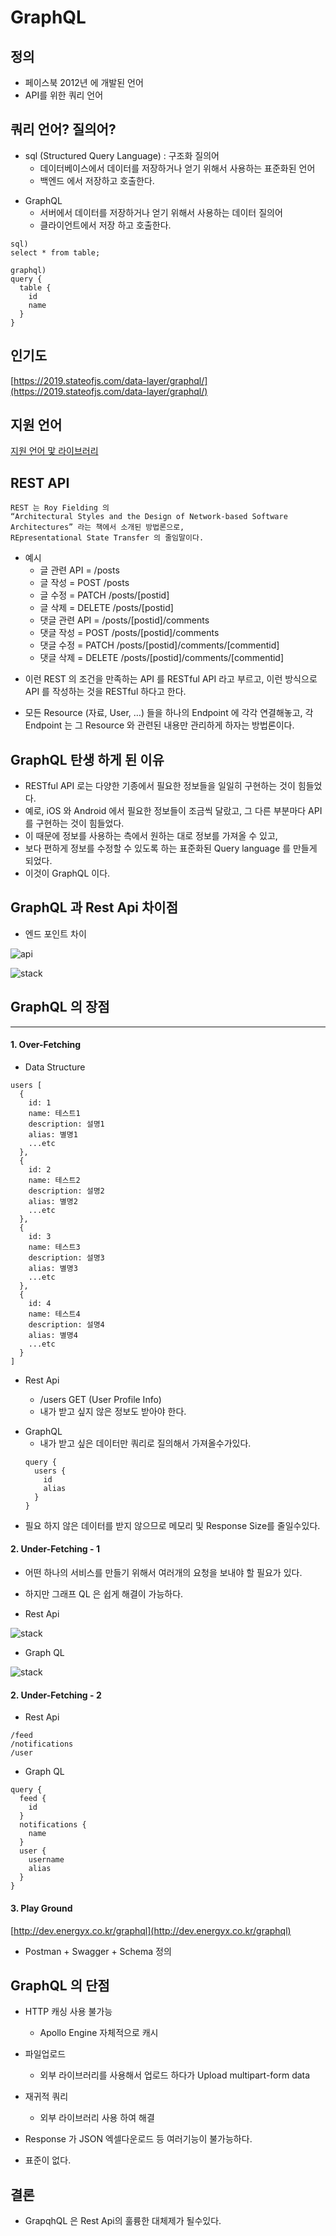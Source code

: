 # GraphQL

## 정의

- 페이스북 2012년 에 개발된 언어
- API를 위한 쿼리 언어

## 쿼리 언어? 질의어?

- sql (Structured Query Language) : 구조화 질의어
  - 데이터베이스에서 데이터를 저장하거나 얻기 위해서 사용하는 표준화된 언어
  - 백엔드 에서 저장하고 호출한다.

* GraphQL
  - 서버에서 데이터를 저장하거나 얻기 위해서 사용하는 데이터 질의어
  - 클라이언트에서 저장 하고 호출한다.

```
sql)
select * from table;

graphql)
query {
  table {
    id
    name
  }
}

```

## 인기도

[https://2019.stateofjs.com/data-layer/graphql/](https://2019.stateofjs.com/data-layer/graphql/)

## 지원 언어

[지원 언어 맟 라이브러리](https://graphql.org/code/)

## REST API

```
REST 는 Roy Fielding 의
“Architectural Styles and the Design of Network-based Software Architectures” 라는 책에서 소개된 방법론으로,
REpresentational State Transfer 의 줄임말이다.
```

- 예시
  - 글 관련 API = /posts
  - 글 작성 = POST /posts
  - 글 수정 = PATCH /posts/[postid]
  - 글 삭제 = DELETE /posts/[postid]
  - 댓글 관련 API = /posts/[postid]/comments
  - 댓글 작성 = POST /posts/[postid]/comments
  - 댓글 수정 = PATCH /posts/[postid]/comments/[commentid]
  - 댓글 삭제 = DELETE /posts/[postid]/comments/[commentid]

* 이런 REST 의 조건을 만족하는 API 를 RESTful API 라고 부르고, 이런 방식으로 API 를 작성하는 것을 RESTful 하다고 한다.

- 모든 Resource (자료, User, …) 들을 하나의 Endpoint 에 각각 연결해놓고,
  각 Endpoint 는 그 Resource 와 관련된 내용만 관리하게 하자는 방법론이다.

## GraphQL 탄생 하게 된 이유

- RESTful API 로는 다양한 기종에서 필요한 정보들을 일일히 구현하는 것이 힘들었다.
- 예로, iOS 와 Android 에서 필요한 정보들이 조금씩 달랐고, 그 다른 부분마다 API 를 구현하는 것이 힘들었다.
- 이 때문에 정보를 사용하는 측에서 원하는 대로 정보를 가져올 수 있고,
- 보다 편하게 정보를 수정할 수 있도록 하는 표준화된 Query language 를 만들게 되었다.
- 이것이 GraphQL 이다.

## GraphQL 과 Rest Api 차이점

- 엔드 포인트 차이

![api](./graphql-mobile-api.png)

![stack](./graphql-stack.png)

## GraphQL 의 장점

<hr>

#### 1. Over-Fetching

- Data Structure

```
users [
  {
    id: 1
    name: 테스트1
    description: 설명1
    alias: 별명1
    ...etc
  },
  {
    id: 2
    name: 테스트2
    description: 설명2
    alias: 별명2
    ...etc
  },
  {
    id: 3
    name: 테스트3
    description: 설명3
    alias: 별명3
    ...etc
  },
  {
    id: 4
    name: 테스트4
    description: 설명4
    alias: 별명4
    ...etc
  }
]
```

- Rest Api

  - /users GET (User Profile Info)
  - 내가 받고 싶지 않은 정보도 받아야 한다.

* GraphQL
  - 내가 받고 싶은 데이터만 쿼리로 질의해서 가져올수가있다.
  ```
  query {
    users {
      id
      alias
    }
  }
  ```

- 필요 하지 않은 데이터를 받지 않으므로 메모리 및 Response Size를 줄일수있다.

#### 2. Under-Fetching - 1

- 어떤 하나의 서비스를 만들기 위해서 여러개의 요청을 보내야 할 필요가 있다.
- 하지만 그래프 QL 은 쉽게 해결이 가능하다.

- Rest Api

![stack](./under-rest.png)

- Graph QL

![stack](./under-graphql.png)

#### 2. Under-Fetching - 2

- Rest Api

```
/feed
/notifications
/user
```

- Graph QL

```
query {
  feed {
    id
  }
  notifications {
    name
  }
  user {
    username
    alias
  }
}

```

#### 3. Play Ground

[http://dev.energyx.co.kr/graphql](http://dev.energyx.co.kr/graphql)

- Postman + Swagger + Schema 정의

## GraphQL 의 단점

- HTTP 캐싱 사용 불가능

  - Apollo Engine 자체적으로 캐시

- 파일업로드

  - 외부 라이브러리를 사용해서 업로드 하다가 Upload multipart-form data

- 재귀적 쿼리

  - 외부 라이브러리 사용 하여 해결

- Response 가 JSON 엑셀다운로드 등 여러기능이 불가능하다.

- 표준이 없다.

## 결론

- GrapqhQL 은 Rest Api의 훌륭한 대체제가 될수있다.
